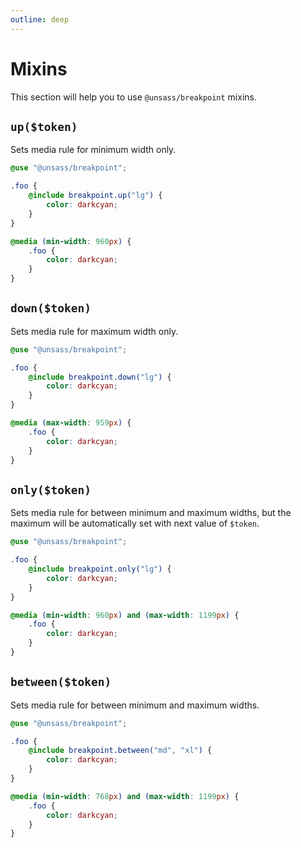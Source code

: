 ```yaml
---
outline: deep
---
```


# Mixins

This section will help you to use `@unsass/breakpoint` mixins.

## `up($token)`

Sets media rule for minimum width only.

```scss
@use "@unsass/breakpoint";

.foo {
    @include breakpoint.up("lg") {
        color: darkcyan;
    }
}
```

```css
@media (min-width: 960px) {
    .foo {
        color: darkcyan;
    }
}
```

## `down($token)`

Sets media rule for maximum width only.

```scss
@use "@unsass/breakpoint";

.foo {
    @include breakpoint.down("lg") {
        color: darkcyan;
    }
}
```

```css
@media (max-width: 959px) {
    .foo {
        color: darkcyan;
    }
}
```

## `only($token)`

Sets media rule for between minimum and maximum widths, but the maximum will be automatically set with next value
of `$token`.

```scss
@use "@unsass/breakpoint";

.foo {
    @include breakpoint.only("lg") {
        color: darkcyan;
    }
}
```

```css
@media (min-width: 960px) and (max-width: 1199px) {
    .foo {
        color: darkcyan;
    }
}
```

## `between($token)`

Sets media rule for between minimum and maximum widths.

```scss
@use "@unsass/breakpoint";

.foo {
    @include breakpoint.between("md", "xl") {
        color: darkcyan;
    }
}
```

```css
@media (min-width: 768px) and (max-width: 1199px) {
    .foo {
        color: darkcyan;
    }
}
```
